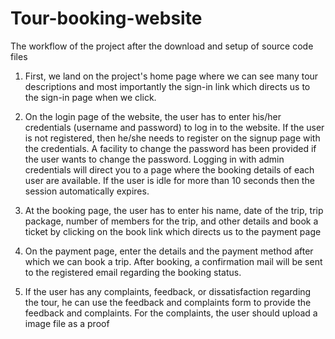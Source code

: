 # Tour-booking-website

The workflow of the project after the download and setup of source code files

1)  First, we land on the project's home page where we can see many tour descriptions and most importantly the sign-in link which directs us to the sign-in page when we click.

2)	On the login page of the website, the user has to enter his/her credentials (username and password) to log in to the website. If the user is not registered, then he/she needs to register on the signup page with the credentials.  A facility to change the password has been provided if the user wants to change the password. Logging in with admin credentials will direct you to a page where the booking details of each user are available. If the user is idle for more than 10 seconds then the session automatically expires.

3)	At the booking page, the user has to enter his name, date of the trip, trip package, number of members for the trip, and other details and book a ticket by clicking on the book link which directs us to the payment page

4)	On the payment page, enter the details and the payment method after which we can book a trip. After booking, a confirmation mail will be sent to the registered email regarding the booking status.

5)	If the user has any complaints, feedback, or dissatisfaction regarding the tour, he can use the feedback and complaints form to provide the feedback and complaints. For the complaints, the user should upload a image file as a proof


